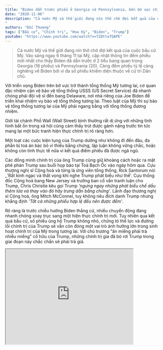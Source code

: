 ```yaml
---
title: "Biden dẫn trước phiếu ở Georgia và Pennsylvania, bên bờ vực chiến thắng"
date: "2020-11-06"
description: "Cả nước Mỹ và thế giới đang nín thở chờ đợi kết quả của cuộc bầu cử Mỹ. Vào sáng ngay 6 tháng 11 tại Mỹ, cập nhật thông tin đếm phiếu mới nhất cho thấy Biden đã dẫn trước ở 2 tiểu bang quan trọng Georgia (16 phiếu) và Pennsylvania (20). Càng đếm phiếu tỷ lệ càng nghiêng về Biden bởi vì đa số phiếu khiếm diện thuộc về cử tri Dân chủ.
"
authors: "Dốc Thượng"
tags: ["Bầu cử", "Chính trị", "Hoa Kỳ", "Biden", "Trump"]
youtube: "https://www.youtube.com/watch?v=TZQttafQAPE"
---
```


>Cả nước Mỹ và thế giới đang nín thở chờ đợi kết quả của cuộc bầu cử Mỹ. Vào sáng ngay 6 tháng 11 tại Mỹ, cập nhật thông tin đếm phiếu mới nhất cho thấy Biden đã dẫn trước ở 2 tiểu bang quan trọng Georgia (16 phiếu) và Pennsylvania (20). Càng đếm phiếu tỷ lệ càng nghiêng về Biden bởi vì đa số phiếu khiếm diện thuộc về cử tri Dân chủ.

Với triển vọng Biden trên bờ vực trở thành tổng thống Mỹ tương lai, cơ quan đặc nhiệm cận vệ bảo vệ tổng thống USSS (US Secret Service) đã nhanh chóng phái đội vệ sĩ đến bang Delaware, nơi nhà riêng của Joe Biden để triển khai nhiệm vụ bảo vệ tổng thống tương lai. Theo luật của Mỹ thì sự bảo vệ tổng thống tương lai của Mỹ phải ngang bằng với tổng thống đương nhiệm. 

Giới tài chánh Phố Wall (Wall Street) bình thường rất dị ứng với những tình hình bất ổn trong xã hội cũng cảm thấy trút được gánh nặng trước tin tức mang lại một bức tranh hiện thực chính trị rõ ràng hơn. 

Một loạt các cuộc kiện tụng của Trump dường như không đi đến đâu, đa phần bị toà án bác bỏ vì thiếu bằng chứng, lập luận không vững chắc, hoặc không còn tính thực tế nữa vì kết quả điếm phiếu đã được ngã ngũ.

Các đồng minh chính trị của ông Trump cũng giữ khoảng cách hoặc ra mặt phê phán Trump sau buổi họp báo tại Toà Bạch Ốc vào ngày hôm qua. Cựu thượng nghị sĩ Cộng hoà và từng là ứng viên tổng thống, Rick Santorum nói _'Rất kinh ngạc và thất vọng khi nghe Trump phát biểu như thế'. Cựu thống đốc Cộng hoà bang New Jersey và trưởng ban cố vấn tranh luận cho Trump, Chris Christie kêu gọi Trump _'ngưng ngay những phát biểu chế dầu thêm lửa và thay vào đó hãy trưng dẫn bằng chứng'_. Lãnh đạo thương nghị sĩ Cộng hoà, ông Mitch McConnel, tuy không nêu đích danh Trump nhưng khẳng định _'Tất cả những phiếu hợp lệ đều nên được đếm'_.

Rõ ràng là trước chiều hướng Biden thắng cử, nhiều chuyển động đang nhanh chóng xoay trục sang một hiện thực chính trị mới. Tuy nhiên qua kết quả bầu cử, số phiếu ủng hộ Trump không nhỏ, chứng tỏ thế lực và đường lối chính trị của Trump sẽ vẫn còn đóng một vai trò ảnh hưởng lớn trong sinh hoạt chính trị của Mỹ trong tương lai. Với chủ trương "ăn miếng phải trả nhiều miếng" cố hữu của Trump, những chính trị gia đã bỏ rơi Trump trong giai đoạn này chắc chắn sẽ phải trả giá. 

<iframe width="420" height="315" src="https://www.youtube.com/embed/TZQttafQAPE"></iframe>